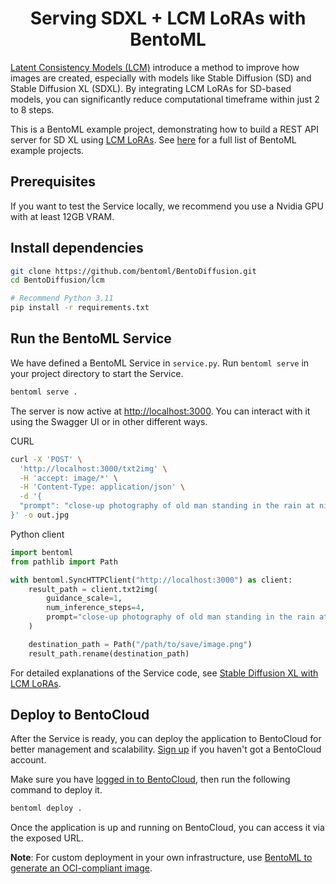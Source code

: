 <div align="center">
    <h1 align="center">Serving SDXL + LCM LoRAs with BentoML</h1>
</div>

[Latent Consistency Models (LCM)](https://huggingface.co/papers/2310.04378) introduce a method to improve how images are created, especially with models like Stable Diffusion (SD) and Stable Diffusion XL (SDXL). By integrating LCM LoRAs for SD-based models, you can significantly reduce computational timeframe within just 2 to 8 steps.

This is a BentoML example project, demonstrating how to build a REST API server for SD XL using [LCM LoRAs](https://huggingface.co/blog/lcm_lora). See [here](https://docs.bentoml.com/en/latest/examples/overview.html) for a full list of BentoML example projects.

## Prerequisites

If you want to test the Service locally, we recommend you use a Nvidia GPU with at least 12GB VRAM.

## Install dependencies

```bash
git clone https://github.com/bentoml/BentoDiffusion.git
cd BentoDiffusion/lcm

# Recommend Python 3.11
pip install -r requirements.txt
```

## Run the BentoML Service

We have defined a BentoML Service in `service.py`. Run `bentoml serve` in your project directory to start the Service.

```bash
bentoml serve .
```

The server is now active at [http://localhost:3000](http://localhost:3000/). You can interact with it using the Swagger UI or in other different ways.

CURL

```bash
curl -X 'POST' \
  'http://localhost:3000/txt2img' \
  -H 'accept: image/*' \
  -H 'Content-Type: application/json' \
  -d '{
  "prompt": "close-up photography of old man standing in the rain at night, in a street lit by lamps, leica 35mm summilux"
}' -o out.jpg
```

Python client

```python
import bentoml
from pathlib import Path

with bentoml.SyncHTTPClient("http://localhost:3000") as client:
    result_path = client.txt2img(
        guidance_scale=1,
        num_inference_steps=4,
        prompt="close-up photography of old man standing in the rain at night, in a street lit by lamps, leica 35mm summilux",
    )

    destination_path = Path("/path/to/save/image.png")
    result_path.rename(destination_path)
```

For detailed explanations of the Service code, see [Stable Diffusion XL with LCM LoRAs](https://docs.bentoml.org/en/latest/use-cases/diffusion-models/sdxl-lcm-lora.html).

## Deploy to BentoCloud

After the Service is ready, you can deploy the application to BentoCloud for better management and scalability. [Sign up](https://www.bentoml.com/) if you haven't got a BentoCloud account.

Make sure you have [logged in to BentoCloud](https://docs.bentoml.com/en/latest/bentocloud/how-tos/manage-access-token.html), then run the following command to deploy it.

```bash
bentoml deploy .
```

Once the application is up and running on BentoCloud, you can access it via the exposed URL.

**Note**: For custom deployment in your own infrastructure, use [BentoML to generate an OCI-compliant image](https://docs.bentoml.com/en/latest/guides/containerization.html).
